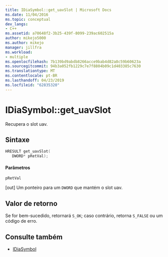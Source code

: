 ```yaml
---
title: IDiaSymbol::get_uavSlot | Microsoft Docs
ms.date: 11/04/2016
ms.topic: conceptual
dev_langs:
- C++
ms.assetid: a70648f2-3b25-439f-8099-239ac602515a
author: mikejo5000
ms.author: mikejo
manager: jillfra
ms.workload:
- multiple
ms.openlocfilehash: 7b139bd9abdb8266acce9bab4d82a8c59b60623a
ms.sourcegitcommit: 94b3a052fb1229c7e7f8804b09c1d403385c7630
ms.translationtype: MT
ms.contentlocale: pt-BR
ms.lasthandoff: 04/23/2019
ms.locfileid: "62835320"
---
```

# <a name="idiasymbolgetuavslot"></a>IDiaSymbol::get_uavSlot
Recupera o slot uav.

## <a name="syntax"></a>Sintaxe

```C++
HRESULT get_uavSlot(
   DWORD* pRetVal);
```

#### <a name="parameters"></a>Parâmetros
 `pRetVal`

[out] Um ponteiro para um `DWORD` que mantém o slot uav.

## <a name="return-value"></a>Valor de retorno
 Se for bem-sucedido, retornará `S_OK`; caso contrário, retorna `S_FALSE` ou um código de erro.

## <a name="see-also"></a>Consulte também
- [IDiaSymbol](../../debugger/debug-interface-access/idiasymbol.md)
